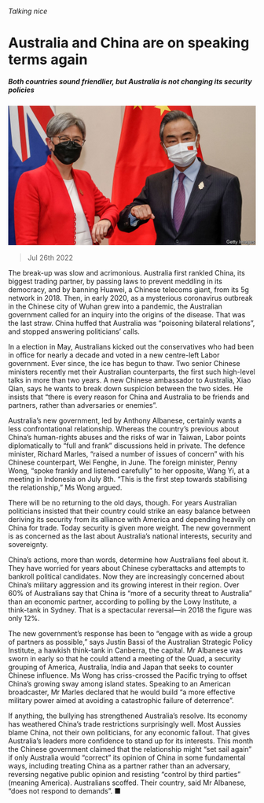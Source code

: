 ###### Talking nice

# Australia and China are on speaking terms again 

##### Both countries sound friendlier, but Australia is not changing its security policies 

![image](images/20220730_ASP501.jpg) 

> Jul 26th 2022 

The break-up was slow and acrimonious. Australia first rankled China, its biggest trading partner, by passing laws to prevent meddling in its democracy, and by banning Huawei, a Chinese telecoms giant, from its 5g network in 2018. Then, in early 2020, as a mysterious coronavirus outbreak in the Chinese city of Wuhan grew into a pandemic, the Australian government called for an inquiry into the origins of the disease. That was the last straw. China huffed that Australia was “poisoning bilateral relations”,  and stopped answering politicians’ calls. 

In a  election in May, Australians kicked out the conservatives who had been in office for nearly a decade and voted in a new centre-left Labor government. Ever since, the ice has begun to thaw. Two senior Chinese ministers recently met their Australian counterparts, the first such high-level talks in more than two years. A new Chinese ambassador to Australia, Xiao Qian, says he wants to break down suspicion between the two sides. He insists that “there is every reason for China and Australia to be friends and partners, rather than adversaries or enemies”.

Australia’s new government, led by Anthony Albanese, certainly wants a less confrontational relationship. Whereas the country’s previous  about China’s human-rights abuses and the risks of war in Taiwan, Labor points diplomatically to “full and frank” discussions held in private. The defence minister, Richard Marles, “raised a number of issues of concern” with his Chinese counterpart, Wei Fenghe, in June. The foreign minister, Penny Wong, “spoke frankly and listened carefully” to her opposite, Wang Yi, at a meeting in Indonesia on July 8th. “This is the first step towards stabilising the relationship,” Ms Wong argued. 

There will be no returning to the old days, though. For years Australian politicians insisted that their country could strike an easy balance between deriving its security from its alliance with America and depending heavily on China for trade. Today security is given more weight. The new government is as concerned as the last about Australia’s national interests, security and sovereignty.

China’s actions, more than words, determine how Australians feel about it. They have worried for years about Chinese cyberattacks and attempts to bankroll political candidates. Now they are increasingly concerned about China’s military aggression and its growing interest in their region. ​​Over 60% of Australians say that China is “more of a security threat to Australia” than an economic partner, according to polling by the Lowy Institute, a think-tank in Sydney. That is a spectacular reversal—in 2018 the figure was only 12%. 

The new government’s response has been to “engage with as wide a group of partners as possible,” says Justin Bassi of the Australian Strategic Policy Institute, a hawkish think-tank in Canberra, the capital. Mr Albanese was sworn in early so that he could attend a meeting of the Quad, a security grouping of America, Australia, India and Japan that seeks to counter Chinese influence. Ms Wong has criss-crossed the Pacific trying to offset China’s growing sway among island states. Speaking to an American broadcaster, Mr Marles declared that he would build “a more effective military power aimed at avoiding a catastrophic failure of deterrence”.

If anything, the bullying has strengthened Australia’s resolve. Its economy has weathered China’s trade restrictions surprisingly well. Most Aussies blame China, not their own politicians, for any economic fallout. That gives Australia’s leaders more confidence to stand up for its interests. This month the Chinese government claimed that the relationship might “set sail again” if only Australia would “correct” its opinion of China in some fundamental ways, including treating China as a partner rather than an adversary, reversing negative public opinion and resisting “control by third parties” (meaning America). Australians scoffed. Their country, said Mr Albanese, “does not respond to demands”. ■

